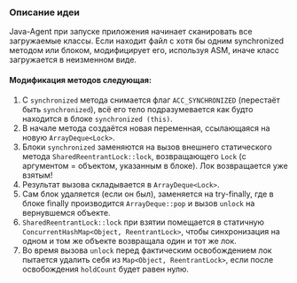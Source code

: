 ### Описание идеи

Java-Agent при запуске приложения начинает сканировать все загружаемые классы.
Если находит файл с хотя бы одним synchronized методом или блоком, модифицирует его, используя ASM, иначе класс
загружается в неизменном виде.

#### Модификация методов следующая:

1) С `synchronized` метода снимается флаг `ACC_SYNCHRONIZED` (перестаёт быть `synchronized`), всё его тело
   подразумевается как будто находится в блоке `synchronized (this)`.
2) В начале метода создаётся новая переменная, ссылающаяся на новую `ArrayDeque<Lock>`.
3) Блоки `synchronized` заменяются на вызов внешнего статического метода `SharedReentrantLock::lock`, возвращающего
   `Lock` (с аргументом = объектом, указанным в блоке). Лок возвращается уже взятым!
4) Результат вызова складывается в `ArrayDeque<Lock>`.
5) Сам блок удаляется (если он был), заменяется на try-finally, где в блоке finally производится `ArrayDeque::pop` и
   вызов `unlock` на вернувшемся объекте.
6) `SharedReentrantLock::lock` при взятии помещается в статичную `ConcurrentHashMap<Object, ReentrantLock>`, чтобы
   синхронизация на одном и том же объекте возвращала один и тот же лок.
7) Во время вызова `unlock` перед фактическим освобождением лок пытается удалить себя из `Map<Object, ReentrantLock>`,
   если после освобождения `holdCount` будет равен нулю.
